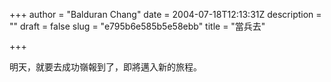 +++
author = "Balduran Chang"
date = 2004-07-18T12:13:31Z
description = ""
draft = false
slug = "e795b6e585b5e58ebb"
title = "當兵去"

+++


明天，就要去成功嶺報到了，即將邁入新的旅程。


